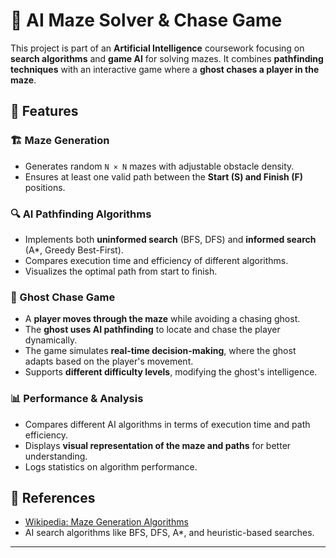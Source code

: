 # 🧠 AI Maze Solver & Chase Game  

This project is part of an **Artificial Intelligence** coursework focusing on **search algorithms** and **game AI** for solving mazes. It combines **pathfinding techniques** with an interactive game where a **ghost chases a player in the maze**.  

## 🚀 Features  

### 🏗️ Maze Generation  
- Generates random `N × N` mazes with adjustable obstacle density.  
- Ensures at least one valid path between the **Start (S) and Finish (F)** positions.  

### 🔍 AI Pathfinding Algorithms  
- Implements both **uninformed search** (BFS, DFS) and **informed search** (A*, Greedy Best-First).  
- Compares execution time and efficiency of different algorithms.  
- Visualizes the optimal path from start to finish.  

### 👻 Ghost Chase Game  
- A **player moves through the maze** while avoiding a chasing ghost.  
- The **ghost uses AI pathfinding** to locate and chase the player dynamically.  
- The game simulates **real-time decision-making**, where the ghost adapts based on the player's movement.  
- Supports **different difficulty levels**, modifying the ghost's intelligence.  

### 📊 Performance & Analysis  
- Compares different AI algorithms in terms of execution time and path efficiency.  
- Displays **visual representation of the maze and paths** for better understanding.  
- Logs statistics on algorithm performance.  


## 📌 References  
- [Wikipedia: Maze Generation Algorithms](https://en.wikipedia.org/wiki/Maze_generation_algorithm)  
- AI search algorithms like BFS, DFS, A*, and heuristic-based searches.  

---
